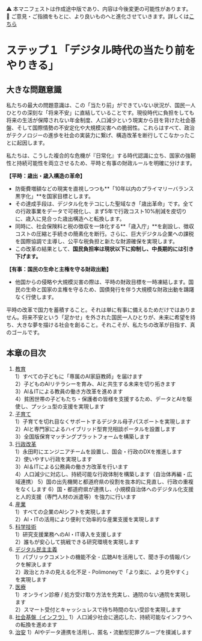 ⚠️ 本マニフェストは作成途中版であり、内容は今後変更の可能性があります。  
💬 ご意見・ご指摘をもとに、より良いものへと進化させていきます。詳しくは[こちら](README.md#このマニフェスト自身もみんなの知恵を集めて改善していきます)

# ステップ１「デジタル時代の当たり前をやりきる」

## 大きな問題意識

私たちの最大の問題意識は、この「当たり前」ができていない状況が、国民一人ひとりの深刻な「将来不安」に直結していることです。現役時代に負担をしても将来の生活が保障されない年金制度、人口減少という現実から目を背けた社会基盤、そして国際情勢の不安定化や大規模災害への脆弱性。これらはすべて、政治がテクノロジーの進歩を社会の実装力に繋げ、構造改革を断行してこなかったことに起因します。

私たちは、こうした複合的な危機が『日常化』する時代認識に立ち、国家の強靭性と持続可能性を両立させるため、平時と有事の財政ルールを明確に分けます。

**【平時：歳出・歳入構造の革命】**

*   防衛費増額などの現実を直視しつつも**「10年以内のプライマリーバランス黒字化」**を国家目標とします。
*   その達成手段は、デジタル化をテコにした聖域なき「歳出革命」です。全ての行政事業をデータで可視化し、まず5年で行政コスト10%削減を皮切りに、歳入に見合った歳出構造へと転換します。
*   同時に、社会保険料と税の徴収を一体化する**「歳入庁」**を創設し、徴収コストの圧縮と手続きの簡素化を断行。さらに、巨大デジタル企業への課税を国際協調で主導し、公平な税負担と新たな財源確保を実現します。
*   この改革の結果として、**国民負担率は現状以下に抑制し、中長期的には引き下げます。**

**【有事：国民の生命と主権を守る財政出動】**

*   他国からの侵略や大規模災害の際は、平時の財政目標を一時凍結します。国民の生命と国家の主権を守るため、国債発行を伴う大規模な財政出動を躊躇なく行使します。

平時の改革で国力を蓄積すること。それは単に有事に備えるためだけではありません。将来不安という「足かせ」を外された国民一人ひとりが、未来に希望を持ち、大きな夢を描ける社会を創ること。それこそが、私たちの改革が目指す、真のゴールです。

## 本章の目次

1. [教育](11_ステップ１教育.md)  
   1）すべての子どもに「専属のAI家庭教師」を届けます  
   2）子どものAIリテラシーを育み、AIと共生する未来を切り拓きます  
   3）AI＆ITによる教員の働き方改革を進めます  
   4）貧困世帯の子どもたち・保護者の皆様を支援するため、データとAIを駆使し、プッシュ型の支援を実現します  
2. [子育て](12_ステップ１子育て.md)  
   1）子育てを切れ目なくサポートするデジタル母子パスポートを実現します  
   2）AIと専門家によるハイブリッド型育児相談ポータルを設置します  
   3）全国版保育マッチングプラットフォームを構築します  
3. [行政改革](13_ステップ１行政改革.md)  
   1）永田町にエンジニアチームを設置し、国会・行政のDXを推進します  
   2）使いやすい行政を実現します  
   3）AI＆ITによる公務員の働き方改革を行います  
   4）人口減少に対応し、持続可能な行政体制を構築します（自治体再編・広域連携）
   5）国の出先機関と都道府県の役割を抜本的に見直し、行政の重複をなくします
   6）国・都道府県が連携し、小規模自治体へのデジタル化支援と人的支援（専門人材の派遣等）を強力に行います
4. [産業](14_ステップ１産業.md)  
   1）すべての企業のAIシフトを実現します  
   2）AI・ITの活用により便利で効率的な産業支援を実現します  
5. [科学技術](15_ステップ１科学技術.md)  
   1）研究支援業務へのAI・IT導入を支援します  
   2）誰もが安心して挑戦できる研究環境を実現します  
6. [デジタル民主主義](16_ステップ１デジタル民主主義.md)  
   1）パブリックコメントの機能不全 \- 広聴AIを活用して、聞き手の情報パンクを解決します  
   2）政治とカネの見える化不足 \- Polimoneyで「より楽に、より見やすく」を実現します
7. [医療](17_ステップ１医療.md)  
   1）オンライン診療 / 処方受け取り方法を充実し、通院のない通院を実現します  
   2）スマート受付とキャッシュレスで待ち時間のない受診を実現します
8. [社会基盤（インフラ）](18_ステップ１社会基盤.md)
   1）人口減少社会に適応した、持続可能なインフラへの転換を進めます
9. [治安](19_ステップ１治安.md)
   1）AIやデータ連携を活用し、匿名・流動型犯罪グループを撲滅します

#  
